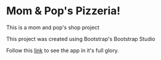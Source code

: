 # Mom & Pop's Pizzeria!

This is a mom and pop's shop project

This project was created using Bootstrap's Bootstrap Studio

Follow this [link](https://daviddadev.github.io/mom-pops-pizza-bss/) to see the app in it's full glory.
